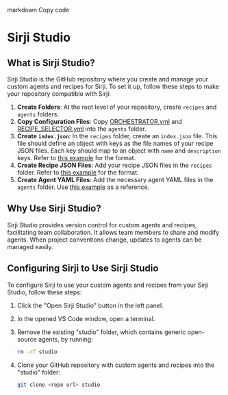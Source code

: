 
markdown
Copy code
# Sirji Studio

## What is Sirji Studio?

Sirji Studio is the GitHub repository where you create and manage your custom agents and recipes for Sirji. To set it up, follow these steps to make your repository compatible with Sirji:

1. **Create Folders**: At the root level of your repository, create `recipes` and `agents` folders.
2. **Copy Configuration Files**: Copy [ORCHESTRATOR.yml](../sirji/vscode-extension/src/defaults/agents/ORCHESTRATOR.yml) and [RECIPE_SELECTOR.yml](../sirji/vscode-extension/src/defaults/agents/RECIPE_SELECTOR.yml) into the `agents` folder.
3. **Create `index.json`**: In the `recipes` folder, create an `index.json` file. This file should define an object with keys as the file names of your recipe JSON files. Each key should map to an object with `name` and `description` keys. Refer to [this example](../sirji/vscode-extension/src/defaults/recipes/index.json) for the format.
4. **Create Recipe JSON Files**: Add your recipe JSON files in the `recipes` folder. Refer to [this example](../sirji/vscode-extension/src/defaults/recipes/new_project.json) for the format.
5. **Create Agent YAML Files**: Add the necessary agent YAML files in the `agents` folder. Use [this example](../sirji/vscode-extension/src/defaults/agents/NODE_JS_CREATE_API_PLANNER.yml) as a reference.

## Why Use Sirji Studio?

Sirji Studio provides version control for custom agents and recipes, facilitating team collaboration. It allows team members to share and modify agents. When project conventions change, updates to agents can be managed easily.

## Configuring Sirji to Use Sirji Studio

To configure Sirji to use your custom agents and recipes from your Sirji Studio, follow these steps:

1. Click the "Open Sirji Studio" button in the left panel.
   
2. In the opened VS Code window, open a terminal.

3. Remove the existing "studio" folder, which contains generic open-source agents, by running:
   ```zsh
   rm -rf studio
   ```
4. Clone your GitHub repository with custom agents and recipes into the "studio" folder:
   ```zsh
   git clone <repo url> studio
   ```
